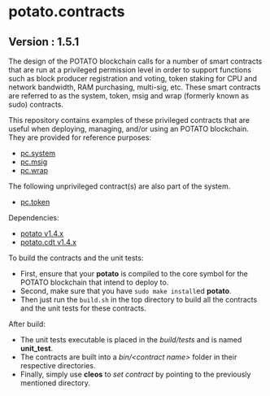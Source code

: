 # potato.contracts

## Version : 1.5.1

The design of the POTATO blockchain calls for a number of smart contracts that are run at a privileged permission level in order to support functions such as block producer registration and voting, token staking for CPU and network bandwidth, RAM purchasing, multi-sig, etc.  These smart contracts are referred to as the system, token, msig and wrap (formerly known as sudo) contracts.

This repository contains examples of these privileged contracts that are useful when deploying, managing, and/or using an POTATO blockchain.  They are provided for reference purposes:

   * [pc.system](https://github.com/potato/potato.contracts/tree/master/pc.system)
   * [pc.msig](https://github.com/potato/potato.contracts/tree/master/pc.msig)
   * [pc.wrap](https://github.com/potato/potato.contracts/tree/master/pc.wrap)

The following unprivileged contract(s) are also part of the system.
   * [pc.token](https://github.com/potato/potato.contracts/tree/master/pc.token)

Dependencies:
* [potato v1.4.x](https://github.com/POTATO/eos/releases/tag/v1.4.4)
* [potato.cdt v1.4.x](https://github.com/POTATO/potato.cdt/releases/tag/v1.4.1)

To build the contracts and the unit tests:
* First, ensure that your __potato__ is compiled to the core symbol for the POTATO blockchain that intend to deploy to.
* Second, make sure that you have ```sudo make install```ed __potato__.
* Then just run the ```build.sh``` in the top directory to build all the contracts and the unit tests for these contracts.

After build:
* The unit tests executable is placed in the _build/tests_ and is named __unit_test__.
* The contracts are built into a _bin/\<contract name\>_ folder in their respective directories.
* Finally, simply use __cleos__ to _set contract_ by pointing to the previously mentioned directory.

